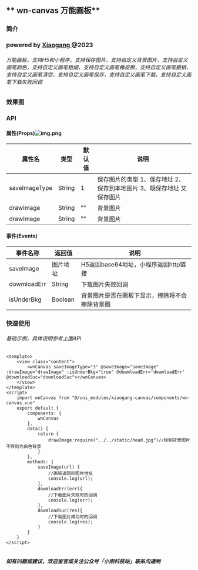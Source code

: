 ## ** wn-canvas 万能画板**

### **简介**
### powered by <a href="https://github.com/Summer371">    Xiaogang </a>  @2023
###### 万能画板，支持H5和小程序，支持保存图片，支持自定义背景图片，支持自定义画笔颜色，支持自定义画笔粗细，支持自定义画笔橡皮擦，支持自定义画笔撤销，支持自定义画笔清空，支持自定义画笔保存，支持自定义画笔下载，支持自定义画笔下载失败回调

### **效果图**


### **API**
#### **属性(Props)**![img.png](img.png)

| 属性名 | 类型 | 默认值 | 说明     |
| --- | --- |-----|--------|
| saveImageType | String | 1   | 保存图片的类型 1、保存地址 2、保存到本地图片 3、既保存地址 又保存图片 |
| drawImage | String | ""  | 背景图片   |
| drawImage | String | ""  | 背景图片   |


#### **事件(Events)**

| 事件名称 | 返回值    | 说明                       |
| --- |--------|--------------------------|
| saveImage | 图片地址   | H5返回base64地址，小程序返回http链接 |
| dowmloadErr | String | 下载图片失败回调                 |
| isUnderBkg | Boolean | 背景图片是否在画板下显示，擦除将不会擦除背景图                 |

### **快速使用**
###### 基础示例，具体说明参考上面API
```
<template>
	<view class="content">
		<wnCanvas saveImageType="3" @saveImage="saveImage" :drawImage="drawImage" :isUnderBkg="true" @dowmloadErr='dowmloadErr' @dowmloadSuc="dowmloadSuc"></wnCanvas>
	</view>
</template>
<script>
	import wnCanvas from "@/uni_modules/xiaogang-canvas/components/wn-canvas.vue"
	export default {
		components: {
			wnCanvas
		},
		data() {
			return {
				drawImage:require("../../static/head.jpg")//绘制背景图片 不传则为白色背景
			}
		},
		methods: {
			saveImage(url) {
				//画板返回的图片地址
				console.log(url);
			},
			dowmloadErr(err){
				//下载图片失败时的回调
				console.log(err);
			},
			dowmloadSuc(res){
				//下载图片成功时的回调
				console.log(res);
			}
		}
	}
</script>


```
##### **如有问题或建议，欢迎留言或关注公众号「小刚科技站」联系沟通哟**
